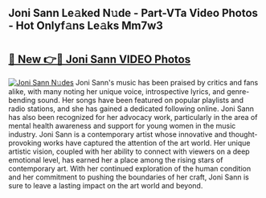 ## Joni Sann Le𝚊ked N𝚞de - Part-VTa Video Photos - Hot Onlyf𝚊ns Le𝚊ks Mm7w3

# <h2><a href="http://ab32243.deff.icu/?id=Joni+Sann">🔗 New 👉🔴 Joni Sann VIDEO Photos</a></h2>

[![Joni Sann N𝚞des](https://i.imgur.com/rIISA9y.gif)](http://ab32243.deff.icu/?id=Joni+Sann)
Joni Sann's music has been praised by critics and fans alike, with many noting her unique voice, introspective lyrics, and genre-bending sound. Her songs have been featured on popular playlists and radio stations, and she has gained a dedicated following online. Joni Sann has also been recognized for her advocacy work, particularly in the area of mental health awareness and support for young women in the music industry. Joni Sann is a contemporary artist whose innovative and thought-provoking works have captured the attention of the art world. Her unique artistic vision, coupled with her ability to connect with viewers on a deep emotional level, has earned her a place among the rising stars of contemporary art. With her continued exploration of the human condition and her commitment to pushing the boundaries of her craft, Joni Sann is sure to leave a lasting impact on the art world and beyond.

